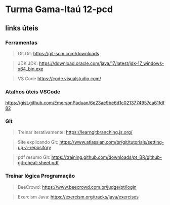 # Turma Gama-Itaú 12-pcd


## links úteis

### Ferramentas

> Git
Git: https://git-scm.com/downloads

> JDK
JDK: https://download.oracle.com/java/17/latest/jdk-17_windows-x64_bin.exe

> VS Code
https://code.visualstudio.com/

### Atalhos úteis VSCode
https://gist.github.com/EmersonPaduan/6e23ae9be6d1c0213774957ca61fdf82

### Git
> Treinar iterativamente: https://learngitbranching.js.org/

> Site explicando Git: https://www.atlassian.com/br/git/tutorials/setting-up-a-repository

> pdf resumo Git: https://training.github.com/downloads/pt_BR/github-git-cheat-sheet.pdf

### Treinar lógica Programação
>BeeCrowd:  https://www.beecrowd.com.br/judge/pt/login

> Exercism Java: https://exercism.org/tracks/java/exercises

